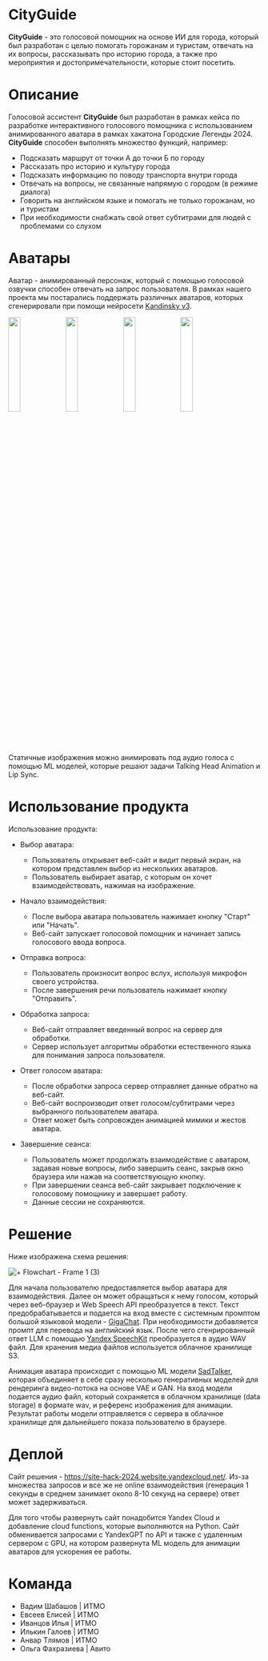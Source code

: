 # CityGuide

**CityGuide** - это голосовой помощник на основе ИИ для города, который был разработан с целью помогать горожанам и туристам, отвечать на их вопросы, рассказывать про историю города, а также про мероприятия и достопримечательности, которые стоит посетить.

# Описание

Голосовой ассистент **CityGuide** был разработан в рамках кейса по разработке интерактивного голосового помощника с использованием анимированного аватара в рамках хакатона Городские Легенды 2024. **CityGuide** способен выполнять множество функций, например:

*  Подсказать маршрут от точки А до точки Б по городу
*  Рассказать про историю и культуру города
*  Подсказать информацию по поводу транспорта внутри города
*  Отвечать на вопросы, не связанные напрямую с городом (в режиме диалога)
*  Говорить на английском языке и помогать не только горожанам, но и туристам
*  При необходимости снабжать свой ответ субтитрами для людей с проблемами со слухом

# Аватары

Аватар - анимированный персонаж, который с помощью голосовой озвучки способен отвечать на запрос пользователя. В рамках нашего проекта мы постарались поддержать различных аватаров, которых сгенерировали при помощи нейросети [Kandinsky v3](https://github.com/ai-forever/Kandinsky-3). 


<img src="https://github.com/inspired99/CityGuide/assets/64794482/94701f41-53f3-4f78-ac36-6277bece304f" width=22% height=22%>

<img src="https://github.com/inspired99/CityGuide/assets/64794482/e8edde01-466e-44e3-9363-26184efb41bf" width=22% height=22%>

<img src="https://github.com/inspired99/CityGuide/assets/64794482/85ca85ed-ffe5-43af-8b3b-07f70275ee89" width=22% height=22%>


<img src="https://github.com/inspired99/CityGuide/assets/64794482/052aac6c-bcdc-48c7-ac25-97d677be5e50" width=22% height=22%>



Статичные изображения можно анимировать под аудио голоса с помощью ML моделей, которые решают задачи Talking Head Animation и Lip Sync.

# Использование продукта

Использование продукта:

* Выбор аватара:

  * Пользователь открывает веб-сайт и видит первый экран, на котором представлен выбор из нескольких аватаров.
  * Пользователь выбирает аватар, с которым он хочет взаимодействовать, нажимая на изображение.

* Начало взаимодействия:
  * После выбора аватара пользователь нажимает кнопку "Старт" или "Начать".
  * Веб-сайт запускает голосовой помощник и начинает запись голосового ввода вопроса.
* Отправка вопроса:
    * Пользователь произносит вопрос вслух, используя микрофон своего устройства.
    * После завершения речи пользователь нажимает кнопку "Отправить".
* Обработка запроса:
    * Веб-сайт отправляет введенный вопрос на сервер для обработки.
    * Сервер использует алгоритмы обработки естественного языка для понимания запроса пользователя.
* Ответ голосом аватара:
  * После обработки запроса сервер отправляет данные обратно на веб-сайт.
  * Веб-сайт воспроизводит ответ голосом/субтитрами через выбранного пользователем аватара.
  * Ответ может быть сопровожден анимацией мимики и жестов аватара.

* Завершение сеанса:
  * Пользователь может продолжать взаимодействие с аватаром, задавая новые вопросы, либо завершить сеанс, закрыв окно браузера или нажав на соответствующую кнопку.
  * При завершении сеанса веб-сайт закрывает подключение к голосовому помощнику и завершает работу.
  * Данные сессии не сохраняются.


# Решение

Ниже изображена схема решения:


![+ Flowchart - Frame 1 (3)](https://github.com/inspired99/CityGuide/assets/64794482/8b119fbb-f229-4130-a01b-fca210412299)

Для начала пользователю предоставляется выбор аватара для взаимодействия. Далее он может обращаться к нему голосом, который через веб-браузер и Web Speech API преобразуется в текст. Текст предобрабатывается и подается на вход вместе с системным промптом большой языковой модели - [GigaChat](https://developers.sber.ru/gigachat/login). При необходимости добавляется промпт для перевода на английский язык. После чего сгенрированный ответ LLM с помощью [Yandex SpeechKit](https://cloud.yandex.com/en/services/speechkit) преобразуется в аудио WAV файл. Для хранения медиа файлов используется облачное хранилище S3.



Анимация аватара происходит с помощью ML модели [SadTalker](https://github.com/OpenTalker/SadTalker), которая объединяет в себе сразу несколько генеративных моделей для рендеринга видео-потока на основе VAE и GAN. На вход модели подается аудио файл, который сохраняется в облачном хранилище (data storage) в формате wav, и референс изображения для анимации. Результат работы модели отправляется с сервера в облачное хранилище для дальнейшего показа пользователю в браузере.

# Деплой 

Сайт решения - https://site-hack-2024.website.yandexcloud.net/. Из-за множества запросов и все же не online взаимодействия (генерация 1 секунды в среднем занимает около 8-10 секунд на сервере) ответ может задерживаться. 

Для того чтобы развернуть сайт понадобится Yandex Cloud и добавление cloud functions, которые выполняются на Python. Сайт обменивается запросами с YandexGPT по API и также с удаленным сервером с GPU, на котором развернута ML модель для анимации аватаров для ускорения ее работы.



# Команда

* Вадим Шабашов | ИТМО
* Евсеев Елисей | ИТМО
* Иванцов Илья | ИТМО
* Илькин Галоев | ИТМО
* Анвар Тлямов | ИТМО
* Ольга Фахразиева | Авито

